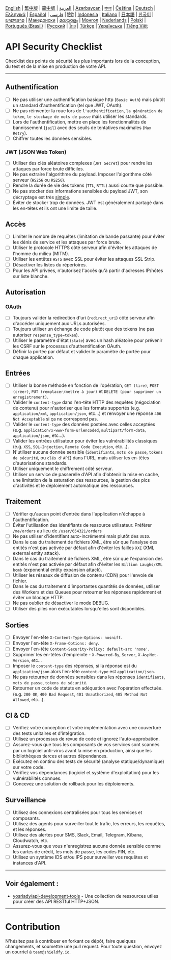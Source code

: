 [English](./README.md) | [繁中版](./README-tw.md) | [简中版](./README-zh.md) | [العربية](./README-ar.md) | [Azərbaycan](./README-az.md) | [বাংলা](./README-bn.md) | [Čeština](./README-cs.md) | [Deutsch](./README-de.md) | [Ελληνικά](./README-el.md) | [Español](./README-es.md) | [فارسی](./README-fa.md) | [हिंदी](./README-hi.md) | [Indonesia](./README-id.md) | [Italiano](./README-it.md) | [日本語](./README-ja.md) | [한국어](./README-ko.md) | [ພາສາລາວ](./README-lo.md) | [Македонски](./README-mk.md) | [മലയാളം](./README-ml.md) | [Монгол](./README-mn.md) | [Nederlands](./README-nl.md) | [Polski](./README-pl.md) | [Português (Brasil)](./README-pt_BR.md) | [Русский](./README-ru.md) | [ไทย](./README-th.md) | [Türkçe](./README-tr.md) | [Українська](./README-uk.md) | [Tiếng Việt](./README-vi.md)

# API Security Checklist

Checklist des points de sécurité les plus importants lors de la conception, du test et de la mise en production de votre API.

---

## Authentification

- [ ] Ne pas utiliser une authentification basique http (`Basic Auth`) mais plutôt un standard d'authentification (tel que JWT, OAuth).
- [ ] Ne pas réinventer la roue lors de `l'authentification`, `la génération de token`, `le stockage de mots de passe` mais utiliser les standards.
- [ ] Lors de l'authentification, mettre en place les fonctionnalités de bannissement (`jail`) avec des seuils de tentatives maximales (`Max Retry`).
- [ ] Chiffrer toutes les données sensibles.

### JWT (JSON Web Token)

- [ ] Utiliser des clés aléatoires complexes (`JWT Secret`) pour rendre les attaques par force brute difficiles.
- [ ] Ne pas extraire l'algorithme du payload. Imposer l'algorithme côté serveur (`HS256` ou `RS256`).
- [ ] Rendre la durée de vie des tokens (`TTL`, `RTTL`) aussi courte que possible.
- [ ] Ne pas stocker des informations sensibles du payload JWT, son décryptage est très [simple](https://jwt.io/#debugger-io).
- [ ] Éviter de stocker trop de données. JWT est généralement partagé dans les en-têtes et ils ont une limite de taille.

## Accès

- [ ] Limiter le nombre de requêtes (limitation de bande passante) pour éviter les dénis de service et les attaques par force brute.
- [ ] Utiliser le protocole HTTPS côté serveur afin d'éviter les attaques de l'homme du milieu (MITM).
- [ ] Utiliser les entêtes `HSTS` avec SSL pour éviter les attaques SSL Strip.
- [ ] Désactiver les listes du répertoires.
- [ ] Pour les API privées, n'autorisez l'accès qu'à partir d'adresses IP/hôtes sur liste blanche.

## Autorisation

### OAuth

- [ ] Toujours valider la redirection d'uri (`redirect_uri`) côté serveur afin d'accéder uniquement aux URLs autorisées.
- [ ] Toujours utiliser un échange de code plutôt que des tokens (ne pas autoriser `response_type=token`).
- [ ] Utiliser le paramètre d'état (`state`) avec un hash aléatoire pour prévenir les CSRF sur le processus d'authentification OAuth.
- [ ] Définir la portée par défaut et valider le paramètre de portée pour chaque application.

## Entrées

- [ ] Utiliser la bonne méthode en fonction de l'opération, `GET (lire)`, `POST (créer)`, `PUT (remplacer/mettre à jour)` et `DELETE (pour supprimer un enregistrement)`.
- [ ] Valider le `content-type` dans l'en-tête HTTP des requêtes (négociation de contenu) pour n'autoriser que les formats supportés (e.g. `application/xml`, `application/json`, etc…) et renvoyer une réponse `406 Not Acceptable` si ça ne correspond pas.
- [ ] Valider le `content-type` des données postées avec celles acceptées (e.g. `application/x-www-form-urlencoded`, `multipart/form-data, application/json`, etc…).
- [ ] Valider les entrées utilisateur pour éviter les vulnérabilités classiques (e.g. `XSS`, `SQL-Injection`, `Remote Code Execution`, etc…).
- [ ] N'utiliser aucune donnée sensible (`identifiants`, `mots de passe`, `tokens de sécurité`, ou `clés d'API`) dans l'URL, mais utiliser les en-têtes d'autorisations standards.
- [ ] Utiliser uniquement le chiffrement côté serveur.
- [ ] Utiliser un service de passerelle d'API afin d'obtenir la mise en cache, une limitation de la saturation des ressources, la gestion des pics d'activités et le déploiement automatique des ressources.

## Traitement

- [ ] Vérifier qu'aucun point d'entrée dans l'application n'échappe à l'authentification.
- [ ] Éviter l'utilisation des identifiants de ressource utilisateur. Préférer `/me/orders` au lieu de `/user/654321/orders`
- [ ] Ne pas utiliser d'identifiant auto-incrémenté mais plutôt des `UUID`.
- [ ] Dans le cas du traitement de fichiers XML, être sûr que l'analyse des entités n'est pas activée par défaut afin d'éviter les failles `XXE` (XML external entity attack).
- [ ] Dans le cas du traitement de fichiers XML, être sûr que l'expansion des entités n'est pas activée par défaut afin d'éviter les `Billion Laughs/XML bomb` (exponential entity expansion attack).
- [ ] Utiliser les réseaux de diffusion de contenu (CDN) pour l'envoie de fichier.
- [ ] Dans le cas du traitement d'importantes quantités de données, utiliser des Workers et des Queues pour retourner les réponses rapidement et éviter un blocage HTTP.
- [ ] Ne pas oublier de désactiver le mode DEBUG.
- [ ] Utiliser des piles non exécutables lorsqu'elles sont disponibles.

## Sorties

- [ ] Envoyer l'en-tête `X-Content-Type-Options: nosniff`.
- [ ] Envoyer l'en-tête `X-Frame-Options: deny`.
- [ ] Envoyer l'en-tête `Content-Security-Policy: default-src 'none'`.
- [ ] Supprimer les en-têtes d'empreinte - `X-Powered-By`, `Server`, `X-AspNet-Version`, etc…
- [ ] Imposer le `content-type` des réponses, si la réponse est du `application/json` alors l'en-tête `content-type` est `application/json`.
- [ ] Ne pas retourner de données sensibles dans les réponses `identifiants`, `mots de passe`, `tokens de sécurité`.
- [ ] Retourner un code de statuts en adéquation avec l'opération effectuée. (e.g. `200 OK`, `400 Bad Request`, `401 Unauthorized`, `405 Method Not Allowed`, etc…).

## CI & CD

- [ ] Vérifiez votre conception et votre implémentation avec une couverture des tests unitaires et d'intégration.
- [ ] Utilisez un processus de revue de code et ignorez l'auto-approbation.
- [ ] Assurez-vous que tous les composants de vos services sont scannés par un logiciel anti-virus avant la mise en production, ainsi que les bibliothèques tierces et autres dépendances.
- [ ] Exécutez en continu des tests de sécurité (analyse statique/dynamique) sur votre code.
- [ ] Vérifiez vos dépendances (logiciel et système d'exploitation) pour les vulnérabilités connues.
- [ ] Concevez une solution de rollback pour les déploiements.

## Surveillance

- [ ] Utilisez des connexions centralisées pour tous les services et composants.
- [ ] Utilisez des agents pour surveiller tout le trafic, les erreurs, les requêtes, et les réponses.
- [ ] Utilisez des alertes pour SMS, Slack, Email, Telegram, Kibana, Cloudwatch, etc.
- [ ] Assurez-vous que vous n'enregistrez aucune donnée sensible comme les cartes de crédit, les mots de passe, les codes PIN, etc.
- [ ] Utilisez un système IDS et/ou IPS pour surveiller vos requêtes et instances d'API.

---

## Voir également :

- [yosriady/api-development-tools](https://github.com/yosriady/api-development-tools) - Une collection de ressources utiles pour créer des API RESTful HTTP+JSON.

---

# Contribution

N'hésitez pas à contribuer en forkant ce dépôt, faire quelques changements, et soumettre une pull request. Pour toute question, envoyez un courriel à `team@shieldfy.io`.

